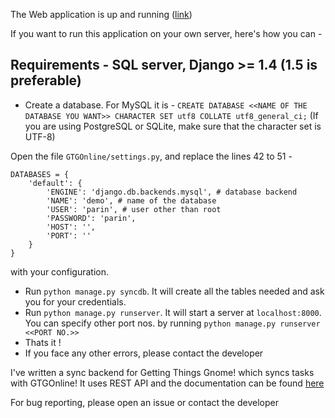The Web application is up and running ([link](https://gtgonline-parinporecha.rhcloud.com/))

If you want to run this application on your own server, here's how you can -

Requirements - SQL server, Django >= 1.4 (1.5 is preferable)
-------------------------------

- Create a database. For MySQL it is - `CREATE DATABASE <<NAME OF THE DATABASE YOU WANT>> CHARACTER SET utf8 COLLATE utf8_general_ci;` (If you are using PostgreSQL or SQLite, make sure that the character set is UTF-8)

Open the file `GTGOnline/settings.py`, and replace the lines 42 to 51 -

    DATABASES = {
        'default': {
            'ENGINE': 'django.db.backends.mysql', # database backend
    		'NAME': 'demo', # name of the database
    		'USER': 'parin', # user other than root
    		'PASSWORD': 'parin',
    		'HOST': '',
    		'PORT': ''
    	}
    }
with your configuration.
- Run ```python manage.py syncdb```. It will create all the tables needed and ask you for your credentials.
- Run ```python manage.py runserver```. It will start a server at ```localhost:8000```. You can specify other port nos. by running ```python manage.py runserver <<PORT NO.>>```
- Thats it !
- If you face any other errors, please contact the developer

I've written a sync backend for Getting Things Gnome! which syncs tasks with GTGOnline!
It uses REST API and the documentation can be found [here](http://gtgonline-parinporecha.rhcloud.com/api/api_docs/)

For bug reporting, please open an issue or contact the developer
